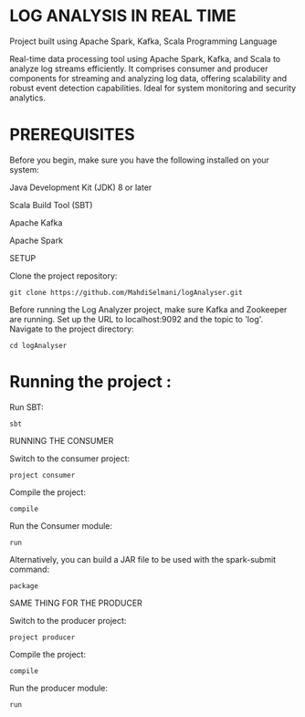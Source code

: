 LOG ANALYSIS IN REAL TIME
===========================
Project built using Apache Spark, Kafka, Scala Programming Language

Real-time data processing tool using Apache Spark, Kafka, and Scala to analyze log streams efficiently. It comprises consumer and producer components for streaming and analyzing log data, offering scalability and robust event detection capabilities. Ideal for system monitoring and security analytics.


PREREQUISITES
===========================
Before you begin, make sure you have the following installed on your system:

Java Development Kit (JDK) 8 or later

Scala Build Tool (SBT)

Apache Kafka

Apache Spark

SETUP

Clone the project repository:

```
git clone https://github.com/MahdiSelmani/logAnalyser.git
```

Before running the Log Analyzer project, make sure Kafka and Zookeeper are running. Set up the URL to localhost:9092 and the topic to 'log'. Navigate to the project directory:
```
cd logAnalyser
```
Running the project : 
===========================

Run SBT:
```
sbt
```

RUNNING THE CONSUMER

Switch to the consumer project:

```
project consumer

```
Compile the project:

```
compile

```

Run the Consumer module:

```
run

```

Alternatively, you can build a JAR file to be used with the spark-submit command:

```
package

```

SAME THING FOR THE PRODUCER

Switch to the producer project:

```
project producer

```

Compile the project:

```
compile

```

Run the producer module:

```
run

```

